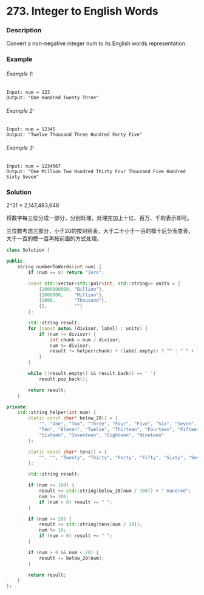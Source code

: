 # 273. Integer to English Words

### Description

Convert a non-negative integer num to its English words representation.

### Example

###### Example 1:

```
Input: num = 123
Output: "One Hundred Twenty Three"
```

###### Example 2:

```
Input: num = 12345
Output: "Twelve Thousand Three Hundred Forty Five"
```

###### Example 3:

```
Input: num = 1234567
Output: "One Million Two Hundred Thirty Four Thousand Five Hundred Sixty Seven"
```

### Solution

2^31 = 2,147,483,648

将数字每三位分成一部分，分别处理，处理完加上十亿、百万、千的表示即可。

三位数考虑三部分，小于20的按对照表，大于二十小于一百的模十后分表查表，大于一百的模一百再按前面的方式处理。

```c++
class Solution {

public:
    string numberToWords(int num) {
        if (num == 0) return "Zero";

        const std::vector<std::pair<int, std::string>> units = {
            {1000000000, "Billion"},
            {1000000,    "Million"},
            {1000,       "Thousand"},
            {1,          ""}
        };

        std::string result;
        for (const auto& [divisor, label] : units) {
            if (num >= divisor) {
                int chunk = num / divisor;
                num %= divisor;
                result += helper(chunk) + (label.empty() ? "" : " " + label) + " ";
            }
        }

        while (!result.empty() && result.back() == ' ')
            result.pop_back();

        return result;
    }

private:
    std::string helper(int num) {
        static const char* below_20[] = {
            "", "One", "Two", "Three", "Four", "Five", "Six", "Seven", "Eight", "Nine",
            "Ten", "Eleven", "Twelve", "Thirteen", "Fourteen", "Fifteen",
            "Sixteen", "Seventeen", "Eighteen", "Nineteen"
        };

        static const char* tens[] = {
            "", "", "Twenty", "Thirty", "Forty", "Fifty", "Sixty", "Seventy", "Eighty", "Ninety"
        };

        std::string result;

        if (num >= 100) {
            result += std::string(below_20[num / 100]) + " Hundred";
            num %= 100;
            if (num > 0) result += " ";
        }

        if (num >= 20) {
            result += std::string(tens[num / 10]);
            num %= 10;
            if (num > 0) result += " ";
        }

        if (num > 0 && num < 20) {
            result += below_20[num];
        }

        return result;
    }
};
```
